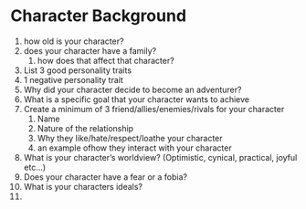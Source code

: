 # Character Background
1. how old is your character?
2. does your character have a family?
	1. how does that affect that character?
3. List 3 good personality traits
4. 1 negative personality trait
5. Why did your character decide to become an adventurer?
6. What is a specific goal that your character wants to achieve
7. Create a minimum of 3 friend/allies/enemies/rivals for your character
	1. Name
	2. Nature of the relationship
	3. Why they like/hate/respect/loathe your character
	4. an example ofhow they interact with your character 
8. What is your character’s worldview? (Optimistic, cynical, practical, joyful etc…)
9. Does your character have a fear or a fobia?
10. What is your characters ideals?
11. 
